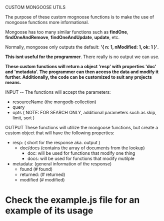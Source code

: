 CUSTOM MONGOOSE UTILS

The purpose of these custom mognoose functions is to make the use of mongoose functions more informational.

Mongoose has too many similar functions such as **findOne**, **findOneAndRemove**, **findOneAndUpdate**, **update**, etc.

Normally, mongoose only outputs the default: **'{ n: 1, nModified: 1, ok: 1 }'**.

**This isnt useful for the programmer**. There really is no output we can use.

**These custom functions will return a object 'resp' with properties 'doc' and 'metadata'. The programmer can then access the data and modify it further. Additionally, the code can be customized to suit any projects means.**

INPUT --
The functions will accept the parameters:
- resourceName (the mongodb collection)
- query
- opts ( NOTE: FOR SEARCH ONLY, additional parameters such as skip, limit, sort )

OUTPUT 
These functions will utilize the mongoose functions, but create a custom object that will have the following properties:
- resp: ( short for the response aka. output )
	- doc/docs (contains the array of documents from the lookup)
		- doc: will be used for functions that modify one thing
		- docs: will be used for functions that modify mutilple
- metadata: (general information of the response)
	- found (# found)
	- returned: (# returned)
	- modified (# modified)

# Check the example.js file for an example of its usage
